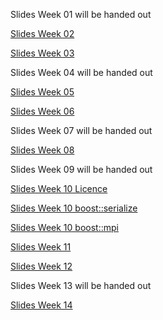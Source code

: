 Slides Week 01 will be handed out

[Slides Week 02](pt2_hs15_week02.pdf)

[Slides Week 03](pt2_hs15_week03.pdf)

Slides Week 04 will be handed out

[Slides Week 05](pt2_hs15_week05.pdf)

[Slides Week 06](pt2_hs15_week06.pdf)

Slides Week 07 will be handed out

[Slides Week 08](pt2_hs15_week08.pdf)

Slides Week 09 will be handed out

[Slides Week 10 Licence](pt2_hs15_week10/pt2_hs15_week10_licensing.pdf)

[Slides Week 10 boost::serialize](pt2_hs15_week10/pt2_hs15_week10_serialize.pdf)

[Slides Week 10 boost::mpi](pt2_hs15_week10/pt2_hs15_week10_mpi.pdf)

[Slides Week 11](pt2_hs15_week11.pdf)

[Slides Week 12](pt2_hs15_week12.pdf)

Slides Week 13 will be handed out

[Slides Week 14](pt2_hs15_week14.pdf)


